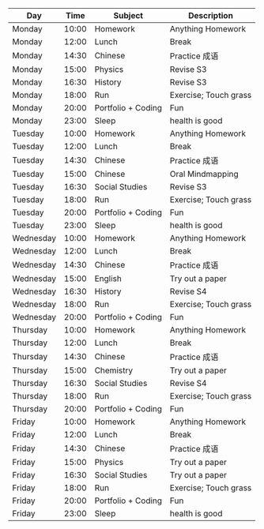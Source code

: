 | Day       | Time   | Subject            | Description           |
| --------  | ------ | -----------        | -------------------   |
| Monday    | 10:00  | Homework           | Anything Homework     |
| Monday    | 12:00  | Lunch              | Break                 |
| Monday    | 14:30  | Chinese            | Practice 成语         |
| Monday    | 15:00  | Physics            | Revise S3             |
| Monday    | 16:30  | History            | Revise S3             |
| Monday    | 18:00  | Run                | Exercise; Touch grass |
| Monday    | 20:00  | Portfolio + Coding | Fun                   |
| Monday    | 23:00  | Sleep              | health is good        |
| Tuesday   | 10:00  | Homework           | Anything Homework     |
| Tuesday   | 12:00  | Lunch              | Break                 |
| Tuesday   | 14:30  | Chinese            | Practice 成语         |
| Tuesday   | 15:00  | Chinese            | Oral Mindmapping      |
| Tuesday   | 16:30  | Social Studies     | Revise S3             |
| Tuesday   | 18:00  | Run                | Exercise; Touch grass |
| Tuesday   | 20:00  | Portfolio + Coding | Fun                   |
| Tuesday   | 23:00  | Sleep              | health is good        |
| Wednesday | 10:00  | Homework           | Anything Homework     |
| Wednesday | 12:00  | Lunch              | Break                 |
| Wednesday | 14:30  | Chinese            | Practice 成语         |
| Wednesday | 15:00  | English            | Try out a paper       |
| Wednesday | 16:30  | History            | Revise S4             |
| Wednesday | 18:00  | Run                | Exercise; Touch grass |
| Wednesday | 20:00  | Portfolio + Coding | Fun                   |
| Thursday  | 10:00  | Homework           | Anything Homework     |
| Thursday  | 12:00  | Lunch              | Break                 |
| Thursday  | 14:30  | Chinese            | Practice 成语         |
| Thursday  | 15:00  | Chemistry          | Try out a paper       |
| Thursday  | 16:30  | Social Studies     | Revise S4             |
| Thursday  | 18:00  | Run                | Exercise; Touch grass |
| Thursday  | 20:00  | Portfolio + Coding | Fun                   |
| Friday    | 10:00  | Homework           | Anything Homework     |
| Friday    | 12:00  | Lunch              | Break                 |
| Friday    | 14:30  | Chinese            | Practice 成语         |
| Friday    | 15:00  | Physics            | Try out a paper       |
| Friday    | 16:30  | Social Studies     | Try out a paper       |
| Friday    | 18:00  | Run                | Exercise; Touch grass |
| Friday    | 20:00  | Portfolio + Coding | Fun                   |
| Friday    | 23:00  | Sleep              | health is good        |
